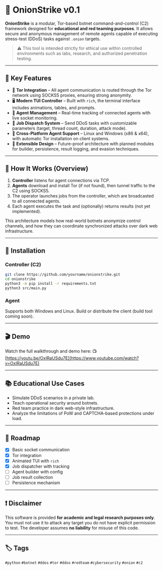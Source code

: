 # 🧅 OnionStrike v0.1

**OnionStrike** is a modular, Tor-based botnet command-and-control (C2) framework designed for **educational and red teaming purposes**. It allows secure and anonymous management of remote agents capable of executing stress-test (DDoS) tasks against `.onion` targets.

> ⚠️ This tool is intended strictly for ethical use within controlled environments such as labs, research, and authorized penetration testing.

---

## 🎯 Key Features

- 🧠 **Tor Integration** – All agent communication is routed through the Tor network using SOCKS5 proxies, ensuring strong anonymity.
- 🖥️ **Modern TUI Controller** – Built with `rich`, the terminal interface includes animations, tables, and prompts.
- 🤖 **Agent Management** – Real-time tracking of connected agents with live socket monitoring.
- 🧩 **Job Dispatch System** – Send DDoS tasks with customizable parameters (target, thread count, duration, attack mode).
- 🔧 **Cross-Platform Agent Support** – Linux and Windows (x86 & x64), with automatic Tor installation on client systems.
- 🧱 **Extensible Design** – Future-proof architecture with planned modules for builder, persistence, result logging, and evasion techniques.

---

## 🧪 How It Works (Overview)

1. **Controller** listens for agent connections via TCP.
2. **Agents** download and install Tor (if not found), then tunnel traffic to the C2 using SOCKS5.
3. The operator launches jobs from the controller, which are broadcasted to all connected agents.
4. Each agent executes the task and (optionally) returns results (not yet implemented).

This architecture models how real-world botnets anonymize control channels, and how they can coordinate synchronized attacks over dark web infrastructure.

---

## 🧰 Installation

### Controller (C2)
```bash
git clone https://github.com/yourname/onionstrike.git
cd onionstrike
python3 -m pip install -r requirements.txt
python3 src/main.py
````

### Agent

Supports both Windows and Linux. Build or distribute the client (build tool coming soon).

---

## 🎬 Demo

Watch the full walkthrough and demo here:
📺 [https://youtu.be/OxIRaUSdu7E](https://www.youtube.com/watch?v=OxIRaUSdu7E)

---

## 📚 Educational Use Cases

* Simulate DDoS scenarios in a private lab.
* Teach operational security around botnets.
* Red team practice in dark web-style infrastructure.
* Analyze the limitations of PoW and CAPTCHA-based protections under load.

---

## 📌 Roadmap

* [x] Basic socket communication
* [x] Tor integration
* [x] Animated TUI with `rich`
* [x] Job dispatcher with tracking
* [ ] Agent builder with config
* [ ] Job result collection
* [ ] Persistence mechanism

---

## ❗ Disclaimer

This software is provided **for academic and legal research purposes only**.
You must not use it to attack any target you do not have explicit permission to test.
The developer assumes **no liability** for misuse of this code.

---

## 🏷️ Tags

`#python` `#botnet` `#ddos` `#tor` `#ddos` `#redteam` `#cybersecurity` `#onion` `#c2`


